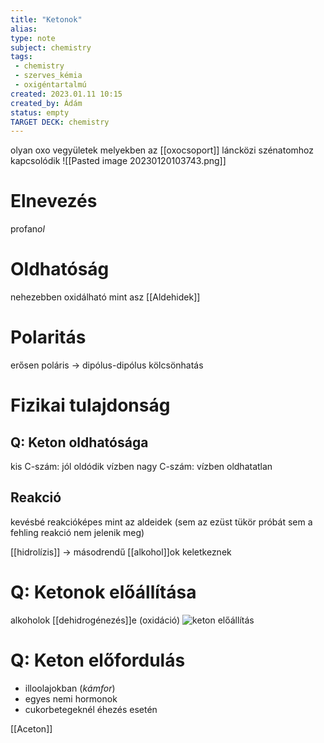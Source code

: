 ```yaml
---
title: "Ketonok"
alias: 
type: note
subject: chemistry
tags:
 - chemistry
 - szerves_kémia
 - oxigéntartalmú
created: 2023.01.11 10:15
created_by: Ádám
status: empty
TARGET DECK: chemistry
---
```

olyan oxo vegyületek melyekben az [[oxocsoport]]  láncközi szénatomhoz kapcsolódik
![[Pasted image 20230120103743.png]]
# Elnevezés
profan*ol*
# Oldhatóság
nehezebben oxidálható mint asz [[Aldehidek]] 
# Polaritás
erősen poláris → dipólus-dipólus kölcsönhatás

# Fizikai tulajdonság
## Q: Keton oldhatósága
kis C-szám: jól oldódik vízben
nagy C-szám: vízben oldhatatlan
<!--ID: 1674648757436-->


## Reakció
kevésbé reakcióképes mint az aldeidek (sem az ezüst tükör próbát sem a fehling reakció nem jelenik meg)

[[hidrolízis]] → másodrendű [[alkohol]]ok keletkeznek

# Q: Ketonok előállítása
alkoholok [[dehidrogénezés]]e (oxidáció)
![keton előállítás](https://assets.sutori.com/user-uploads/image/40a58c84-e279-4d6a-960d-2e7288a9c74f/aceton%20el%C5%91%C3%A1ll%C3%ADt%C3%A1sa.gif)
<!--ID: 1674648757453-->


# Q: Keton előfordulás
- illoolajokban (*kámfor*)
- egyes nemi hormonok
- cukorbetegeknél éhezés esetén
<!--ID: 1674648757470-->


[[Aceton]]
